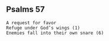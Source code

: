 ## Psalms 57

```
A request for favor
Refuge under God’s wings (1)
Enemies fall into their own snare (6)
```

